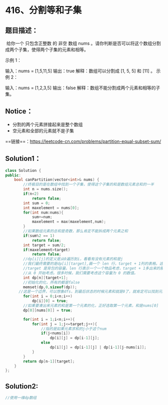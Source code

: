 # 416、分割等和子集

## 题目描述：

​	给你一个 只包含正整数 的 非空 数组 nums 。请你判断是否可以将这个数组分割成两个子集，使得两个子集的元素和相等。

示例 1：

输入：nums = [1,5,11,5]
输出：true
解释：数组可以分割成 [1, 5, 5] 和 [11] 。
示例 2：

输入：nums = [1,2,3,5]
输出：false
解释：数组不能分割成两个元素和相等的子集。

## Notice：

- 分割的两个元素拼接起来是整个数组
- 空元素和全部的元素就不是子集

==链接==：https://leetcode-cn.com/problems/partition-equal-subset-sum/

## Solution1：

```cpp
class Solution {
public:
    bool canPartition(vector<int>& nums) {
        //终极目的是在数组中找到一个子集，使得这个子集的和是数组元素总和的一半
        int n = nums.size();
        if(n<2)
            return false;
        int sum = 0;
        int maxelement = nums[0];
        for(int num:nums){
            sum+=num;
            maxelement = max(maxelement,num);
        }
        //如果数组元素的总和是奇数，那么肯定不能拆成两个元素之和
        if(sum%2 == 1)
            return false;
        int target = sum/2;
        if(maxelement>target)
            return false;
        //dp[i][j]的定义是从0遍历到i，看看有没有元素的和是j
        //我们最终需要的是dp[i][target],画一个 len 行，target + 1列的表格。这里len是物品个数
        //target 是背包的容量。len 行表示一个一个物品考虑，target + 1多出来的那 1 列，表示背包容量
        //从 0 开始考虑。很多时候，我们需要考虑这个容量为 0 的数值。
        int dp[n][target+1];
        //初始化的化，所有的都是false
        memset(dp,0,sizeof(dp));
      //这是一个边界，可以想象dfs，到最后状态的时候元素和就是0了，就肯定可以找到元素了
        for(int i = 0;i<n;i++)
            dp[i][0] = true;
        //如果要凑出来元素的和是第一个元素的化，正好选取第一个元素，和是nums[0]
        dp[0][nums[0]] = true;

        for(int i = 1;i<n;i++){
            for(int j = 1;j<=target;j++){
                //指的是如果元素求和的j小于这个num
                if(j<nums[i])  
                    dp[i][j] = dp[i-1][j];
                else
                    dp[i][j] = dp[i-1][j] | dp[i-1][j-nums[i]];
            }
        }
        return dp[n-1][target];
    }
};
```

## Solution2:

```cpp
//使用一维dp数组
```

